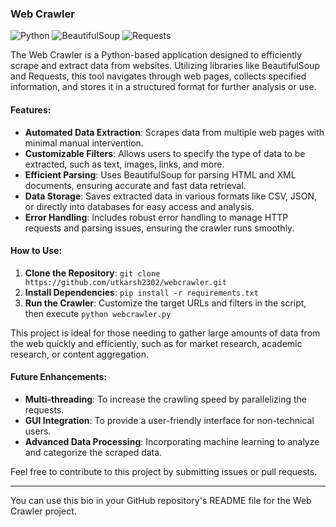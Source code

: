 
### Web Crawler

![Python](https://img.shields.io/badge/-Python-3776AB?style=flat-square&logo=python&logoColor=white)
![BeautifulSoup](https://img.shields.io/badge/-BeautifulSoup-000000?style=flat-square&logo=beautifulsoup&logoColor=white)
![Requests](https://img.shields.io/badge/-Requests-000000?style=flat-square&logo=requests&logoColor=white)

The Web Crawler is a Python-based application designed to efficiently scrape and extract data from websites. Utilizing libraries like BeautifulSoup and Requests, this tool navigates through web pages, collects specified information, and stores it in a structured format for further analysis or use.

#### Features:
- **Automated Data Extraction**: Scrapes data from multiple web pages with minimal manual intervention.
- **Customizable Filters**: Allows users to specify the type of data to be extracted, such as text, images, links, and more.
- **Efficient Parsing**: Uses BeautifulSoup for parsing HTML and XML documents, ensuring accurate and fast data retrieval.
- **Data Storage**: Saves extracted data in various formats like CSV, JSON, or directly into databases for easy access and analysis.
- **Error Handling**: Includes robust error handling to manage HTTP requests and parsing issues, ensuring the crawler runs smoothly.

#### How to Use:
1. **Clone the Repository**: `git clone https://github.com/utkarsh2302/webcrawler.git`
2. **Install Dependencies**: `pip install -r requirements.txt`
3. **Run the Crawler**: Customize the target URLs and filters in the script, then execute `python webcrawler.py`

This project is ideal for those needing to gather large amounts of data from the web quickly and efficiently, such as for market research, academic research, or content aggregation.

#### Future Enhancements:
- **Multi-threading**: To increase the crawling speed by parallelizing the requests.
- **GUI Integration**: To provide a user-friendly interface for non-technical users.
- **Advanced Data Processing**: Incorporating machine learning to analyze and categorize the scraped data.

Feel free to contribute to this project by submitting issues or pull requests.

---

You can use this bio in your GitHub repository's README file for the Web Crawler project.
